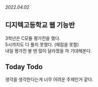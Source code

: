 ###### 2022.04.02

## 디지텍고등학교 웹 기능반
3학년은 C모듈 평가전을 했다.       
5시까지도 다 풀지 못했다. (채점을 못함)       
내일 평가전 볼 땐 많이 달라졌을 까 기대해본다.      



## Today Todo

생각을 생각한다는게 너무 어려운 주제인거 같다.     
